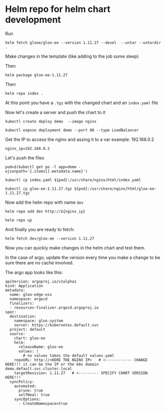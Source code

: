 # Helm repo for helm chart development

Run
```
helm fetch glooe/gloo-ee --version 1.11.27 --devel  --untar --untardir .
```

Make changes in the template (like adding to the job some sleep)

Then
```
helm package gloo-ee-1.11.27
```

Then
```
helm repo index .
```

At this point you have a `.tgz` with the changed chart and an `index.yaml` file

Now let's create a server and push the chart to it
```
kubectl create deploy demo  --image nginx

kubectl expose deployment demo --port 80 --type LoadBalancer
```

Get the IP to access the nginx and assing it to a var
example: 192.168.0.2
```
nginx_ip=192.168.0.2
```

Let's push the files
```
pod=$(kubectl get po -l app=demo -ojsonpath='{.items[].metadata.name}')

kubectl cp index.yaml ${pod}:/usr/share/nginx/html/index.yaml

kubectl cp gloo-ee-1.11.27.tgz ${pod}:/usr/share/nginx/html/gloo-ee-1.11.27.tgz
```

Now add the helm repo with name `dev`
```
helm repo add dev http://${nginx_ip}

helm repo up
```

And finally you are ready to fetch:
```
helm fetch dev/gloo-ee --version 1.11.27
```

Now you can quickly make changes in the helm chart and test them.

In the case of argo, update the version every time you make a change to be sure there are no cache involved.

The argo app looks like this:
```
apiVersion: argoproj.io/v1alpha1
kind: Application
metadata:
  name: gloo-edge-oss
  namespace: argocd
  finalizers:
  - resources-finalizer.argocd.argoproj.io
spec:
  destination:
    namespace: gloo-system
    server: https://kubernetes.default.svc
  project: default
  source:
    chart: gloo-ee
    helm:
      releaseName: gloo-ee
      values: |
        # no values takes the default values.yaml
    repoURL: http://<HERE THE NGINX IP>   # <------------ CHANGE HERE!!! it can be the IP or the k8s domain demo.default.svc.cluster.local
    targetRevision: 1.11.27   # <--------- SPECIFY CHART VERSION HERE!!!
  syncPolicy:
    automated:
      prune: true
      selfHeal: true
    syncOptions:
      - CreateNamespace=true
```
